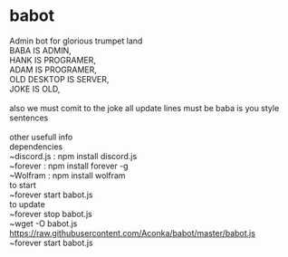 # babot
Admin bot for glorious trumpet land<br/>
BABA IS ADMIN, <br/>
HANK IS PROGRAMER, <br/>
ADAM IS PROGRAMER, <br/>
OLD DESKTOP IS SERVER, <br/>
JOKE IS OLD, <br/>
<br/>
also we must comit to the joke all update lines must be baba is you style sentences <br/>
 <br/>
other usefull info <br/>
dependencies <br/>
~discord.js : npm install discord.js <br/>
~forever : npm install forever -g <br/>
~Wolfram : npm install wolfram <br/>
to start <br/>
~forever start babot.js <br/>
to update <br/>
~forever stop babot.js <br/>
~wget -O babot.js https://raw.githubusercontent.com/Aconka/babot/master/babot.js <br/>
~forever start babot.js <br/>
